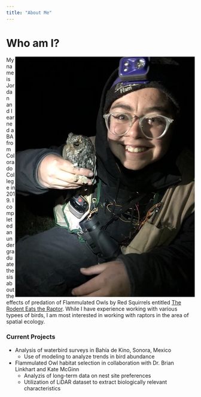 ```yaml
---
title: "About Me"
---
```

# Who am I?

<img align="right" src="photos/flam.jpg">

My name is Jordan and I earned a BA from Colorado College in 2019. I completed an undergraduate thesis about the effects of predation of Flammulated Owls by Red Squirrels entitled [The Rodent Eats the Raptor](https://digitalccbeta.coloradocollege.edu/pid/coccc:31273 "My Thesis!"). While I have experience working with various typees of birds, I am most interested in working with raptors in the area of spatial ecology.

### Current Projects

* Analysis of waterbird surveys in Bahía de Kino, Sonora, Mexico
  * Use of modeling to analyze trends in bird abundance
* Flammulated Owl habitat selection in collaboration with Dr. Brian Linkhart and Kate McGinn
  * Analyzis of long-term data on nest site preferences
  * Utilization of LiDAR dataset to extract biologically relevant characteristics

